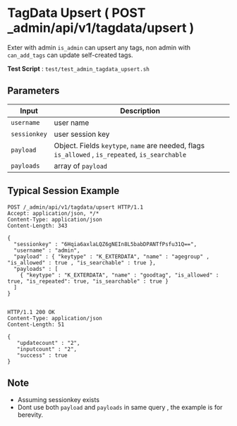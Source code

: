 # TagData Upsert ( POST _admin/api/v1/tagdata/upsert )

Exter with admin `is_admin` can upsert any tags, non admin with `can_add_tags` can update self-created tags.

**Test Script** : `test/test_admin_tagdata_upsert.sh`

## Parameters

| Input | Description |
| ---- | ----------- |
| `username` | user name |
| `sessionkey` | user session key |
| `payload` | Object. Fields `keytype`, `name` are needed, flags `is_allowed` , `is_repeated`, `is_searchable` |
| `payloads` | array of `payload` |

## Typical Session Example

```
POST /_admin/api/v1/tagdata/upsert HTTP/1.1
Accept: application/json, */*
Content-Type: application/json
Content-Length: 343

{
  "sessionkey" : "6Hqia6axlaLQZ6gNEIn8L5babDPANTfPsfu31Q==",
  "username" : "admin",
  "payload" : { "keytype" : "K_EXTERDATA", "name" : "agegroup" , "is_allowed" : true , "is_searchable" : true },
  "payloads" : [
    { "keytype" : "K_EXTERDATA", "name" : "goodtag", "is_allowed" : true, "is_repeated": true, "is_searchable" : true }
  ]
}


HTTP/1.1 200 OK
Content-Type: application/json
Content-Length: 51

{
   "updatecount" : "2",
   "inputcount" : "2",
   "success" : true
}
```

## Note

- Assuming sessionkey exists
- Dont use both `payload` and `payloads` in same query , the example is for berevity.

